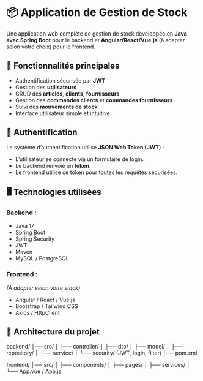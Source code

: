 # 📦 Application de Gestion de Stock

Une application web complète de gestion de stock développée en **Java avec Spring Boot** pour le backend et **Angular/React/Vue.js** (à adapter selon votre choix) pour le frontend.

## 🚀 Fonctionnalités principales

- Authentification sécurisée par **JWT**
- Gestion des **utilisateurs**
- CRUD des **articles**, **clients**, **fournisseurs**
- Gestion des **commandes clients** et **commandes fournisseurs**
- Suivi des **mouvements de stock**
- Interface utilisateur simple et intuitive

## 🔐 Authentification

Le système d’authentification utilise **JSON Web Token (JWT)** :
- L’utilisateur se connecte via un formulaire de login.
- Le backend renvoie un **token**.
- Le frontend utilise ce token pour toutes les requêtes sécurisées.

## 🖥️ Technologies utilisées

### Backend :
- Java 17
- Spring Boot
- Spring Security
- JWT
- Maven
- MySQL / PostgreSQL

### Frontend :
*(À adapter selon votre stack)*  
- Angular / React / Vue.js
- Bootstrap / Tailwind CSS
- Axios / HttpClient

## 📁 Architecture du projet


backend/
│── src/
│   ├── controller/
│   ├── dto/
│   ├── model/
│   ├── repository/
│   ├── service/
│   └── security/ (JWT, login, filter)
│── pom.xml

frontend/
│── src/
│   ├── components/
│   ├── pages/
│   ├── services/
│   └── App.vue / App.js

